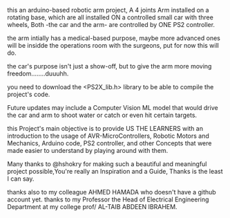 this an arduino-based robotic arm project, A 4 joints Arm installed on a rotating base, which are all installed ON a controlled small car with three wheels, Both -the car and the arm- are controlled by ONE PS2 controller.

the arm intially has a medical-based purpose, maybe more advanced ones will be insidde the operations room with the surgeons, put for now this will do.

the car's purpose isn't just a show-off, but to give the arm more moving freedom........duuuhh.

you need to download the <PS2X\_lib.h> library to be able to compile the project's code. 



Future updates may include a Computer Vision ML model that would drive the car and arm to shoot water or catch or even hit certain targets.







this Project's main objective is to provide US THE LEARNERS with an introduction to the usage of AVR-MicroControllers, Robotic Motors and Mechanics, Arduino code, PS2 controller, and other Concepts that were made easier to understand by playing around with them.

Many thanks to @hshokry for making such a beautiful and meaningful project possible,You're really an Inspiration and a Guide, Thanks is the least I can say.

thanks also to my colleague AHMED HAMADA who doesn't have a github account yet.
thanks to my Professor the Head of Electrical Engineering Department at my college prof/ AL-TAIB ABDEEN IBRAHEM.
